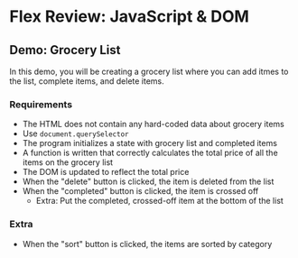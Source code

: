 # Flex Review: JavaScript & DOM

## Demo: Grocery List

In this demo, you will be creating a grocery list where you can add itmes to the list, complete items, and delete items.

### Requirements

- The HTML does not contain any hard-coded data about grocery items
- Use `document.querySelector`
- The program initializes a state with grocery list and completed items
- A function is written that correctly calculates the total price of all the items on the grocery list
- The DOM is updated to reflect the total price
- When the "delete" button is clicked, the item is deleted from the list
- When the "completed" button is clicked, the item is crossed off
  - Extra: Put the completed, crossed-off item at the bottom of the list

### Extra

- When the "sort" button is clicked, the items are sorted by category
